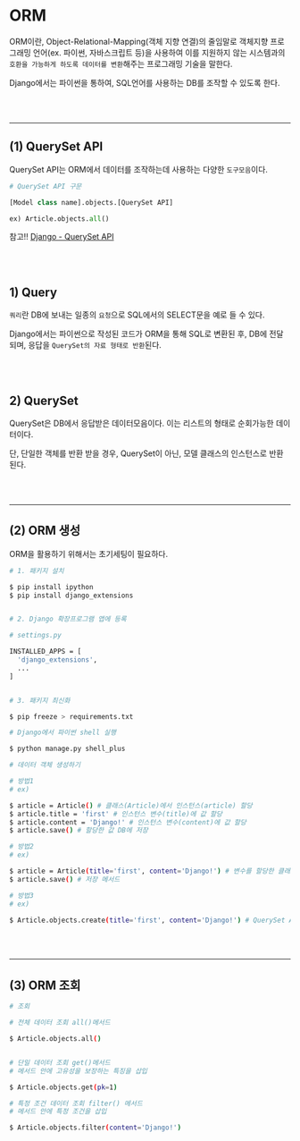 # ORM
ORM이란, Object-Relational-Mapping(객체 지향 연결)의 줄임말로 객체지향 프로그래밍 언어(ex. 파이썬, 자바스크립트 등)을 사용하여 이를 지원하지 않는 시스템과의 `호환을 가능하게 하도록 데이터를 변환`해주는 프로그래밍 기술을 말한다.

Django에서는 파이썬을 통하여, SQL언어를 사용하는 DB를 조작할 수 있도록 한다.

<br>
<br>

---
## (1) QuerySet API

QuerySet API는 ORM에서 데이터를 조작하는데 사용하는 다양한 `도구모음`이다.

```python
# QuerySet API 구문

[Model class name].objects.[QuerySet API]

ex) Article.objects.all()
```

참고!! [Django - QuerySet API](https://docs.djangoproject.com/en/4.1/ref/models/querysets/)

<br>
<br>

## 1) Query

`쿼리`란 DB에 보내는 일종의 `요청`으로 SQL에서의 SELECT문을 예로 들 수 있다.

Django에서는 파이썬으로 작성된 코드가 ORM을 통해 SQL로 변환된 후, DB에 전달되며, 응답을 `QuerySet의 자료 형태로 반환`된다.

<br>
<br>

## 2) QuerySet

QuerySet은 DB에서 응답받은 데이터모음이다. 이는 리스트의 형태로 순회가능한 데이터이다.

단, 단일한 객체를 반환 받을 경우, QuerySet이 아닌, 모델 클래스의 인스턴스로 반환된다.

<br>
<br>

---
## (2) ORM 생성

ORM을 활용하기 위해서는 초기세팅이 필요하다.

```bash
# 1. 패키지 설치

$ pip install ipython
$ pip install django_extensions


# 2. Django 확장프로그램 앱에 등록

# settings.py

INSTALLED_APPS = [
  'django_extensions',
  ...
]


# 3. 패키지 최신화

$ pip freeze > requirements.txt
```

```bash
# Django에서 파이썬 shell 실행

$ python manage.py shell_plus
```

```bash
# 데이터 객체 생성하기

# 방법1
# ex)

$ article = Article() # 클래스(Article)에서 인스턴스(article) 할당
$ article.title = 'first' # 인스턴스 변수(title)에 값 할당
$ article.content = 'Django!' # 인스턴스 변수(content)에 값 할당
$ article.save() # 할당한 값 DB에 저장

# 방법2
# ex)

$ article = Article(title='first', content='Django!') # 변수를 할당한 클래스를 통해 인스턴스 생성
$ article.save() # 저장 메서드

# 방법3
# ex)

$ Article.objects.create(title='first', content='Django!') # QuerySet API의 create() 메서드를 통해 DB에 생성 및 저장

```

<br>
<br>

---
## (3) ORM 조회

```bash
# 조회

# 전체 데이터 조회 all()메서드

$ Article.objects.all()


# 단일 데이터 조회 get()메서드
# 메서드 안에 고유성을 보장하는 특징을 삽입

$ Article.objects.get(pk=1)

# 특정 조건 데이터 조회 filter() 메서드
# 메서드 안에 특정 조건을 삽입

$ Article.objects.filter(content='Django!')